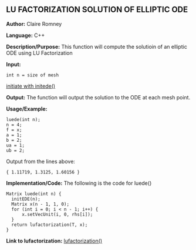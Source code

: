 ## LU FACTORIZATION SOLUTION OF ELLIPTIC ODE

**Author:** Claire Romney

**Language:** C++

**Description/Purpose:** This function will compute the solutioin of an elliptic ODE using LU Factorization

**Input:**

	int n = size of mesh
  [initiate with initede()](initede.md)
	
**Output:** The function will output the solution to the ODE at each mesh point.

**Usage/Example:**

	luede(int n);
  	n = 4;
  	f = x;
  	a = 1;
  	b = 2;
  	ua = 1;
  	ub = 2;

Output from the lines above:

	{ 1.11719, 1.3125, 1.60156 }
    
**Implementation/Code:** The following is the code for luede()

	Matrix luede(int n) {
	  initEDE(n);
	  Matrix x(n - 1, 1, 0);
	  for (int i = 0; i < n - 1; i++) {
		  x.setVecUnit(i, 0, rhs[i]);
	  }
	  return lufactorization(T, x);
 	}
  
**Link to lufactorization:**
  [lufactorization()](../append/lufactorization.md)
